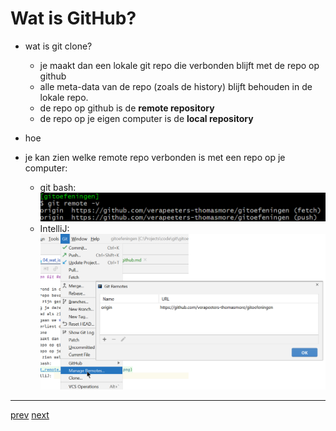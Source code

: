 # Wat is GitHub? 

* wat is git clone? 
    * je maakt dan een lokale git repo die verbonden blijft met de repo op github
    * alle meta-data van de repo (zoals de history) blijft behouden in de lokale repo.   
    * de repo op github is de **remote repository**
    * de repo op je eigen computer is de **local repository**
* hoe     
    

* je kan zien welke remote repo verbonden is met een repo op je computer:
    * git bash:
      ![git_remote_bash.png](images/git_remote_bash.png)
    * IntelliJ:
      ![git_remote_intellij.png](images/git_remote_intellij.png)

---
[prev]()
[next]()